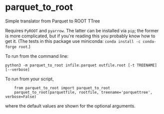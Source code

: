 # parquet_to_root
Simple translator from Parquet to ROOT TTree

Requires `PyROOT` and `pyarrow`. The latter can be installed via `pip`; the former is more complicated, but if you're reading this you probably know how to get it.  (The tests in this package use miniconda: `conda install -c conda-forge root`.)

To run from the command line:

`python3 -m parquet_to_root infile.parquet outfile.root [-t TREENAME] [--verbose]`

To run from your script,
```
    from parquet_to_root import parquet_to_root
    parquet_to_root(parquetfile, rootfile, treename='parquettree', verbose=False)
```
where the default values are shown for the optional arguments.
